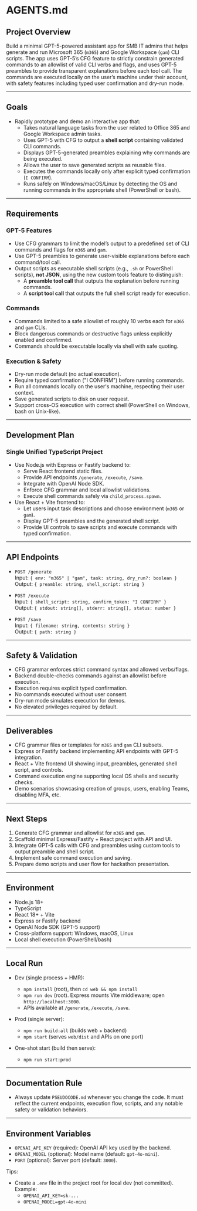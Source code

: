 # AGENTS.md

## Project Overview
Build a minimal GPT-5-powered assistant app for SMB IT admins that helps generate and run Microsoft 365 (`m365`) and Google Workspace (`gam`) CLI scripts. The app uses GPT-5’s CFG feature to strictly constrain generated commands to an allowlist of valid CLI verbs and flags, and uses GPT-5 preambles to provide transparent explanations before each tool call. The commands are executed locally on the user’s machine under their account, with safety features including typed user confirmation and dry-run mode.

---

## Goals
- Rapidly prototype and demo an interactive app that:
  - Takes natural language tasks from the user related to Office 365 and Google Workspace admin tasks.
  - Uses GPT-5 with CFG to output a **shell script** containing validated CLI commands.
  - Displays GPT-5-generated preambles explaining why commands are being executed.
  - Allows the user to save generated scripts as reusable files.
  - Executes the commands locally only after explicit typed confirmation (`I CONFIRM`).
  - Runs safely on Windows/macOS/Linux by detecting the OS and running commands in the appropriate shell (PowerShell or bash).

---

## Requirements

### GPT-5 Features
- Use CFG grammars to limit the model’s output to a predefined set of CLI commands and flags for `m365` and `gam`.
- Use GPT-5 preambles to generate user-visible explanations before each command/tool call.
- Output scripts as executable shell scripts (e.g., `.sh` or PowerShell scripts), **not JSON**, using the new custom tools feature to distinguish:
  - A **preamble tool call** that outputs the explanation before running commands.
  - A **script tool call** that outputs the full shell script ready for execution.

### Commands
- Commands limited to a safe allowlist of roughly 10 verbs each for `m365` and `gam` CLIs.
- Block dangerous commands or destructive flags unless explicitly enabled and confirmed.
- Commands should be executable locally via shell with safe quoting.

### Execution & Safety
- Dry-run mode default (no actual execution).
- Require typed confirmation ("I CONFIRM") before running commands.
- Run all commands locally on the user's machine, respecting their user context.
- Save generated scripts to disk on user request.
- Support cross-OS execution with correct shell (PowerShell on Windows, bash on Unix-like).

---

## Development Plan

### Single Unified TypeScript Project
- Use Node.js with Express or Fastify backend to:
  - Serve React frontend static files.
  - Provide API endpoints `/generate`, `/execute`, `/save`.
  - Integrate with OpenAI Node SDK.
  - Enforce CFG grammar and local allowlist validations.
  - Execute shell commands safely via `child_process.spawn`.
- Use React + Vite frontend to:
  - Let users input task descriptions and choose environment (`m365` or `gam`).
  - Display GPT-5 preambles and the generated shell script.
  - Provide UI controls to save scripts and execute commands with typed confirmation.

---

## API Endpoints

- `POST /generate`  
  Input: `{ env: "m365" | "gam", task: string, dry_run?: boolean }`  
  Output: `{ preamble: string, shell_script: string }`

- `POST /execute`  
  Input: `{ shell_script: string, confirm_token: "I CONFIRM" }`  
  Output: `{ stdout: string[], stderr: string[], status: number }`

- `POST /save`  
  Input: `{ filename: string, contents: string }`  
  Output: `{ path: string }`

---

## Safety & Validation

- CFG grammar enforces strict command syntax and allowed verbs/flags.
- Backend double-checks commands against an allowlist before execution.
- Execution requires explicit typed confirmation.
- No commands executed without user consent.
- Dry-run mode simulates execution for demos.
- No elevated privileges required by default.

---

## Deliverables

- CFG grammar files or templates for `m365` and `gam` CLI subsets.
- Express or Fastify backend implementing API endpoints with GPT-5 integration.
- React + Vite frontend UI showing input, preambles, generated shell script, and controls.
- Command execution engine supporting local OS shells and security checks.
- Demo scenarios showcasing creation of groups, users, enabling Teams, disabling MFA, etc.

---

## Next Steps

1. Generate CFG grammar and allowlist for `m365` and `gam`.
2. Scaffold minimal Express/Fastify + React project with API and UI.
3. Integrate GPT-5 calls with CFG and preambles using custom tools to output preamble and shell script.
4. Implement safe command execution and saving.
5. Prepare demo scripts and user flow for hackathon presentation.

---

## Environment

- Node.js 18+  
- TypeScript  
- React 18+ + Vite  
- Express or Fastify backend  
- OpenAI Node SDK (GPT-5 support)  
- Cross-platform support: Windows, macOS, Linux  
- Local shell execution (PowerShell/bash)  

---

## Local Run

- Dev (single process + HMR):
  - `npm install` (root), then `cd web && npm install`
  - `npm run dev` (root). Express mounts Vite middleware; open `http://localhost:3000`.
  - APIs available at `/generate`, `/execute`, `/save`.

- Prod (single server):
  - `npm run build:all` (builds web + backend)
  - `npm start` (serves `web/dist` and APIs on one port)

- One-shot start (build then serve):
  - `npm run start:prod`

---

## Documentation Rule

- Always update `PSEUDOCODE.md` whenever you change the code. It must reflect the current endpoints, execution flow, scripts, and any notable safety or validation behaviors.

---

## Environment Variables

- `OPENAI_API_KEY` (required): OpenAI API key used by the backend.
- `OPENAI_MODEL` (optional): Model name (default: `gpt-4o-mini`).
- `PORT` (optional): Server port (default: `3000`).

Tips:
- Create a `.env` file in the project root for local dev (not committed). Example:
  - `OPENAI_API_KEY=sk-...`
  - `OPENAI_MODEL=gpt-4o-mini`
